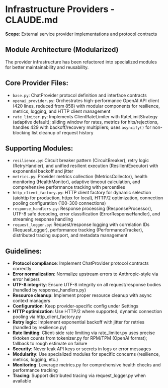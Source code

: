 # Infrastructure Providers - CLAUDE.md

**Scope**: External service provider implementations and protocol contracts

## Module Architecture (Modularized)
The provider infrastructure has been refactored into specialized modules for better maintainability and reusability.

## Core Provider Files:
- `base.py`: ChatProvider protocol definition and interface contracts
- `openai_provider.py`: Orchestrates high-performance OpenAI API client (420 lines, reduced from 858) with modular components for resilience, metrics, logging, and HTTP client management
- `rate_limiter.py`: Implements ClientRateLimiter with RateLimitStrategy (adaptive default); sliding window for rates, metrics for hits/rejections, handles 429 with backoff/recovery multipliers; uses `asyncify()` for non-blocking list cleanup of request history

## Supporting Modules:
- `resilience.py`: Circuit breaker pattern (CircuitBreaker), retry logic (RetryHandler), and unified resilient execution (ResilientExecutor) with exponential backoff and jitter
- `metrics.py`: Provider metrics collection (MetricsCollector), health monitoring (HealthMonitor), adaptive timeout calculation, and comprehensive performance tracking with percentiles
- `http_client_factory.py`: HTTP client factory for dynamic selection (aiohttp for production, httpx for local), HTTP/2 optimization, connection pooling configuration (100-300 connections)
- `response_handlers.py`: Response processing (ResponseProcessor), UTF-8 safe decoding, error classification (ErrorResponseHandler), and streaming response handling
- `request_logger.py`: Request/response logging with correlation IDs (RequestLogger), performance tracking (PerformanceTracker), distributed tracing support, and metadata management

## Guidelines:
- **Protocol compliance**: Implement ChatProvider protocol contracts correctly
- **Error normalization**: Normalize upstream errors to Anthropic-style via error helpers
- **UTF-8 integrity**: Ensure UTF-8 integrity on all request/response bodies (handled by response_handlers.py)
- **Resource cleanup**: Implement proper resource cleanup with async context managers
- **Configuration**: Keep provider-specific config under Settings
- **HTTP optimization**: Use HTTP/2 where supported, dynamic connection pooling via http_client_factory.py
- **Retry logic**: Implement exponential backoff with jitter for retries (handled by resilience.py)
- **Rate limiting**: Client-side rate limiting via rate_limiter.py uses precise tiktoken counts from tokenizer.py for RPM/TPM (OpenAI format); fallback to rough estimate on failure
- **Security**: Never leak API keys or secrets in logs or error messages
- **Modularity**: Use specialized modules for specific concerns (resilience, metrics, logging, etc.)
- **Monitoring**: Leverage metrics.py for comprehensive health checks and performance tracking
- **Tracing**: Support distributed tracing via request_logger.py when available
